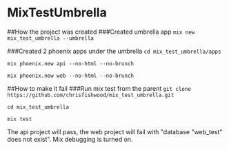# MixTestUmbrella

##How the project was created
###Created umbrella app
`mix new mix_test_umbrella --umbrella`

###Created 2 phoenix apps under the umbrella
`cd mix_test_umbrella/apps`

`mix phoenix.new api --no-html --no-brunch`

`mix phoenix.new web --no-html --no-brunch`


##How to make it fail
###Run mix test from the parent
`git clone https://github.com/chrisfishwood/mix_test_umbrella.git`

`cd mix_test_umbrella`

`mix test`

The api project will pass, the web project will fail with "database "web\_test" does not exist". Mix debugging is turned on.
